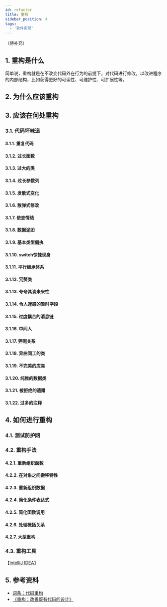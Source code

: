 ```yaml
---
id: refactor
title: 重构
sidebar_position: 4
tags:
  - '软件实现'
---
```


（待补充）

## 1. 重构是什么

简单说，重构就是在不改变代码外在行为的前提下，对代码进行修改，以改进程序的内部结构，比如获得更好的可读性、可维护性、可扩展性等。

## 2. 为什么应该重构

## 3. 应该在何处重构

### 3.1. 代码坏味道

#### 3.1.1. 重复代码

#### 3.1.2. 过长函数

#### 3.1.3. 过大的类

#### 3.1.4. 过长参数列

#### 3.1.5. 发散式变化

#### 3.1.6. 散弹式修改

#### 3.1.7. 依恋情结

#### 3.1.8. 数据泥团

#### 3.1.9. 基本类型偏执

#### 3.1.10. switch惊悚现身

#### 3.1.11. 平行继承体系

#### 3.1.12. 冗赘类

#### 3.1.13. 夸夸其谈未来性

#### 3.1.14. 令人迷惑的暂时字段

#### 3.1.15. 过度耦合的消息链

#### 3.1.16. 中间人

#### 3.1.17. 狎昵关系

#### 3.1.18. 异曲同工的类

#### 3.1.19. 不完美的库类

#### 3.1.20. 纯稚的数据类

#### 3.1.21. 被拒绝的遗赠

#### 3.1.22. 过多的注释

## 4. 如何进行重构

### 4.1. 测试防护网

### 4.2. 重构手法

#### 4.2.1. 重新组织函数

#### 4.2.2. 在对象之间搬移特性

#### 4.2.3. 重新组织数据

#### 4.2.4. 简化条件表达式

#### 4.2.5. 简化函数调用

#### 4.2.6. 处理概括关系

#### 4.2.7. 大型重构

### 4.3. 重构工具

【[IntelliJ IDEA](https://www.jetbrains.com/help/idea/refactoring-source-code.html)】 

## 5. 参考资料

- [词条：代码重构](https://zh.wikipedia.org/wiki/%E4%BB%A3%E7%A0%81%E9%87%8D%E6%9E%84)
- [《重构：改善既有代码的设计》](https://book.douban.com/subject/30468597/)
